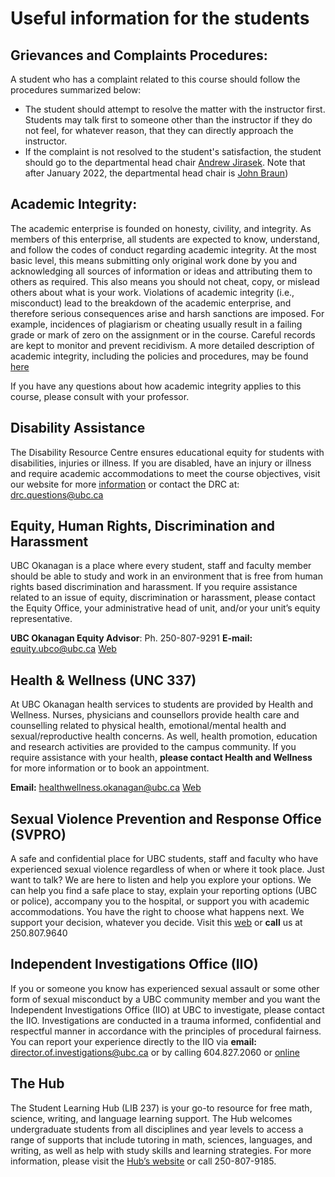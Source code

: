 # Useful information for the students


## Grievances and Complaints Procedures:
A student who has a complaint related to this course should follow the procedures summarized below:

- The student should attempt to resolve the matter with the instructor first. Students may talk first to someone other
than the instructor if they do not feel, for whatever reason, that they can directly approach the instructor.
- If the complaint is not resolved to the student's satisfaction, the student should go to the departmental head chair [Andrew Jirasek](https://cmps.ok.ubc.ca/about/contact/andrew-jirasek/). Note that after January 2022, the departmental head chair is [John Braun](https://cmps.ok.ubc.ca/about/contact/w-john-braun/))


## Academic Integrity: 
The academic enterprise is founded on honesty, civility, and integrity. As members of this enterprise, all students are expected to know, understand, and follow the codes of conduct regarding academic integrity. At the most basic level, this means submitting only original work done by you and acknowledging all sources of information or ideas and attributing them to others as required. This also means you should not cheat, copy, or mislead others about what is your work. Violations of academic integrity (i.e., misconduct) lead to the breakdown of the academic enterprise, and therefore serious consequences arise and harsh sanctions are imposed. For example, incidences of plagiarism or cheating usually result in a failing grade or mark of zero on the assignment or in the course. Careful records are kept to monitor and prevent recidivism. A more detailed description of academic integrity, including the policies and procedures, may be found [here](http://okanagan.students.ubc.ca/calendar/index.cfm?tree=3,54,111,0)

If you have any questions about how academic integrity applies to this course, please consult with your professor.


## Disability Assistance
The Disability Resource Centre ensures educational equity for students with disabilities, injuries or illness. 
If you are disabled, have an injury or illness and require academic accommodations to meet the course objectives, visit our website for more [information](http://students.ok.ubc.ca/drc/welcome.html) 
or contact the DRC at: drc.questions@ubc.ca

## Equity, Human Rights, Discrimination and Harassment
UBC Okanagan is a place where every student, staff and faculty member should be able to study and work in an environment that is free from human rights based discrimination and harassment. 
If you require assistance related to an issue of equity, discrimination or harassment, please contact the Equity Office, your administrative head of unit, and/or your unit’s equity representative.

**UBC Okanagan Equity Advisor**: Ph. 250-807-9291
**E-mail:** equity.ubco@ubc.ca [Web](https://equity.ok.ubc.ca/)


## Health & Wellness (UNC 337)
At UBC Okanagan health services to students are provided by Health and Wellness. Nurses, physicians and counsellors provide health care and counselling related to physical health, emotional/mental health and sexual/reproductive health concerns. 
As well, health promotion, education and research activities are provided to the campus community. If you require assistance with your health, **please contact Health and Wellness** for more information or to book an appointment. 

**Email:** healthwellness.okanagan@ubc.ca [Web](www.students.ok.ubc.ca/health-wellness)


## Sexual Violence Prevention and Response Office (SVPRO)
A safe and confidential place for UBC students, staff and faculty who have experienced sexual violence regardless of when or where it took place. Just want to talk? We are here to listen and help you explore your options. 
We can help you find a safe place to stay, explain your reporting options (UBC or police), accompany you to the hospital, or support you with academic accommodations. You have the right to choose what happens next. We support your decision, whatever you decide. 
Visit this [web](svpro.ok.ubc.ca) or **call** us at 250.807.9640


## Independent Investigations Office (IIO)
If you or someone you know has experienced sexual assault or some other form of sexual misconduct by a UBC community member and you want the Independent Investigations Office (IIO) at UBC to investigate, 
please contact the IIO. Investigations are conducted in a trauma informed, confidential and respectful manner in accordance with the principles of procedural fairness. You can report your experience directly to the IIO via **email:** director.of.investigations@ubc.ca or by calling 604.827.2060 or [online](investigationsoffice.ubc.ca)

## The Hub
The Student Learning Hub (LIB 237) is your go-to resource for free math, science, writing, and language learning support. 
The Hub welcomes undergraduate students from all disciplines and year levels to access a range of supports that include tutoring in math, sciences, languages, and writing, as well as help with study skills and learning strategies. 
For more information, please visit the [Hub’s website](https://students.ok.ubc.ca/student-learning-hub/) or call 250-807-9185.


